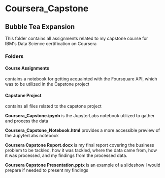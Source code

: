 # Coursera_Capstone
## Bubble Tea Expansion
This folder contains all assignments related to my capstone course for IBM's Data Science certification on Coursera

### Folders
#### Course Assignments

contains a notebook for getting acquainted with the Foursquare API, which was to be utilized in the Capstone project

#### Capstone Project 

contains all files related to the capstone project

**Coursera_Capstone.ipynb** is the JupyterLabs notebook utilized to gather and process the data

**Coursera_Capstone_Notebook.html** provides a more accessible preview of the JupyterLabs notebook

**Coursera Capstone Report.docx** is my final report covering the business problem to be tackled, how it was tackled, where the data came from, how it was processed, and my findings from the processed data.

**Coursera Capstone Presentation.pptx** is an example of a slideshow I would prepare if needed to present my findings
